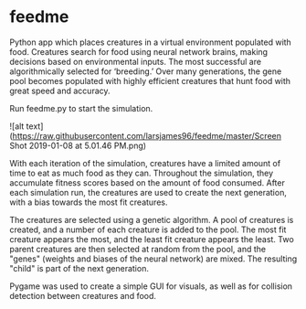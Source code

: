 # feedme
Python app which places creatures in a virtual environment populated with food. Creatures search for food using neural network brains, making decisions based on environmental inputs. The most successful are algorithmically selected for ‘breeding.’ Over many generations, the gene pool becomes populated with highly efficient creatures that hunt food with great speed and accuracy.

Run feedme.py to start the simulation. 

![alt text](https://raw.githubusercontent.com/larsjames96/feedme/master/Screen Shot 2019-01-08 at 5.01.46 PM.png)

With each iteration of the simulation, creatures have a limited amount of time to eat as much food as they can. Throughout the simulation, they accumulate fitness scores based on the amount of food consumed. After each simulation run, the creatures are used to create the next generation, with a bias towards the most fit creatures.

The creatures are selected using a genetic algorithm. A pool of creatures is created, and a number of each creature is added to the pool. The most fit creature appears the most, and the least fit creature appears the least. Two parent creatures are then selected at random from the pool, and the "genes" (weights and biases of the neural network) are mixed. The resulting "child" is part of the next generation.

Pygame was used to create a simple GUI for visuals, as well as for collision detection between creatures and food.
